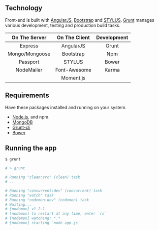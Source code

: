 
## Technology

 Front-end is built with [AngularJS](https://angularjs.org/), [Bootstrap](https://angular-ui.github.io/bootstrap/) and [STYLUS](http://stylus-lang.com/).
[Grunt](http://gruntjs.com/) manages various development, testing and production build tasks.

| On The Server  | On The Client | Development |
|:--------------:|:-------------:|:-----------:|
| Express        | AngularJS     | Grunt       |
| Mongo/Mongoose | Bootstrap     | Npm         |
| Passport       | STYLUS        | Bower       |
| NodeMailer     | Font-Awesome  | Karma       |
|                | Moment.js     |             |


## Requirements

Have these packages installed and running on your system.

- [Node.js](https://nodejs.org/download/), and npm.
- [MongoDB](https://www.mongodb.org/downloads)
- [Grunt-cli](http://gruntjs.com/getting-started)
- [Bower](http://bower.io/#install-bower)



## Running the app

```bash
$ grunt

# > grunt

# Running "clean:src" (clean) task
# ...

# Running "concurrent:dev" (concurrent) task
# Running "watch" task
# Running "nodemon:dev" (nodemon) task
# Waiting...
# [nodemon] v1.2.1
# [nodemon] to restart at any time, enter `rs`
# [nodemon] watching: *.*
# [nodemon] starting `node app.js`
```

